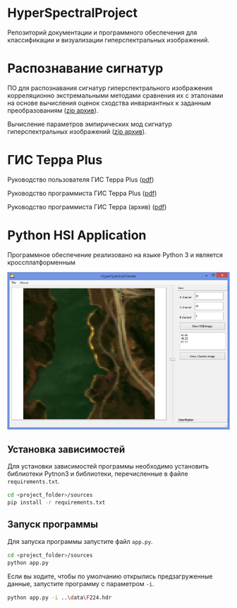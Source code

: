 # HyperSpectralProject

Репозиторий документации и программного обеспечения для классификации и визуализации гиперспектральных изображений.

# Распознавание сигнатур

 ПО для распознавания сигнатур гиперспектрального изображения корреляционно экстремальными методами сравнения их с эталонами на основе вычисления оценок сходства инвариантных к заданным преобразованиям ([zip архив](hsi_recognition/1-2_HSI-Recognition.zip)).
 
 Вычисление параметров эмпирических мод сигнатур гиперспектральных изображений ([zip архив](hsi_recognition/4-6_EmpiricalModes.zip)).

# ГИС Терра Plus

 Руководство пользователя ГИС Терра Plus ([pdf](terra_plus/ГИС_Терра_Plus_руководство_пользователя.pdf))
 
 Руководство программиста ГИС Терра Plus ([pdf](terra_plus/ГИС_Терра_Plus_руководство_программиста.pdf))
 
 Руководство программиста ГИС Терра (архив) ([pdf](terra_plus/ГИС_Терра_Plus_руководство_программиста.pdf))

# Python HSI Application

Программное обеспечение реализовано на языке Python 3 и является кроссплатформенным

![Main window](docs/mainwindow.png)

## Установка зависимостей

Для установки зависимостей программы необходимо установить библиотеки Pytnon3 и библиотеки, перечисленные в файле `requirements.txt`.

```bash
cd <project_folder>/sources
pip install -r requirements.txt
```

## Запуск программы 

Для запуска программы запустите файл `app.py`.

```bash
cd <project_folder>/sources
python app.py
```

Если вы ходите, чтобы по умолчанию открылись предзагруженные данные, запустите программу с параметром `-i`.

```bash
python app.py -i ..\data\F224.hdr
```


 
